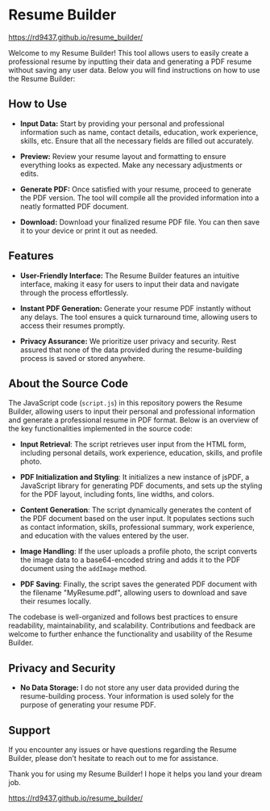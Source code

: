 # Resume Builder

https://rd9437.github.io/resume_builder/

Welcome to my Resume Builder! This tool allows users to easily create a professional resume by inputting their data and generating a PDF resume without saving any user data. Below you will find instructions on how to use the Resume Builder:


## How to Use
+ **Input Data:** Start by providing your personal and professional information such as name, contact details, education, work experience, skills, etc. Ensure that all the necessary fields are filled out accurately.

+ **Preview:** Review your resume layout and formatting to ensure everything looks as expected. Make any necessary adjustments or edits.

+ **Generate PDF:** Once satisfied with your resume, proceed to generate the PDF version. The tool will compile all the provided information into a neatly formatted PDF document.

+ **Download:** Download your finalized resume PDF file. You can then save it to your device or print it out as needed.


## Features
+ **User-Friendly Interface:** The Resume Builder features an intuitive interface, making it easy for users to input their data and navigate through the process effortlessly.

+ **Instant PDF Generation:** Generate your resume PDF instantly without any delays. The tool ensures a quick turnaround time, allowing users to access their resumes promptly.

+ **Privacy Assurance:** We prioritize user privacy and security. Rest assured that none of the data provided during the resume-building process is saved or stored anywhere.

## About the Source Code

The JavaScript code (`script.js`) in this repository powers the Resume Builder, allowing users to input their personal and professional information and generate a professional resume in PDF format. Below is an overview of the key functionalities implemented in the source code:

+ **Input Retrieval**: The script retrieves user input from the HTML form, including personal details, work experience, education, skills, and profile photo.

+ **PDF Initialization and Styling**: It initializes a new instance of jsPDF, a JavaScript library for generating PDF documents, and sets up the styling for the PDF layout, including fonts, line widths, and colors.

+ **Content Generation**: The script dynamically generates the content of the PDF document based on the user input. It populates sections such as contact information, skills, professional summary, work experience, and education with the values entered by the user.

+ **Image Handling**: If the user uploads a profile photo, the script converts the image data to a base64-encoded string and adds it to the PDF document using the `addImage` method.

+ **PDF Saving**: Finally, the script saves the generated PDF document with the filename "MyResume.pdf", allowing users to download and save their resumes locally.

The codebase is well-organized and follows best practices to ensure readability, maintainability, and scalability. Contributions and feedback are welcome to further enhance the functionality and usability of the Resume Builder.


## Privacy and Security
+ **No Data Storage:** I do not store any user data provided during the resume-building process. Your information is used solely for the purpose of generating your resume PDF.


## Support
If you encounter any issues or have questions regarding the Resume Builder, please don't hesitate to reach out to me for assistance. 

Thank you for using my Resume Builder! I hope it helps you land your dream job.

https://rd9437.github.io/resume_builder/
